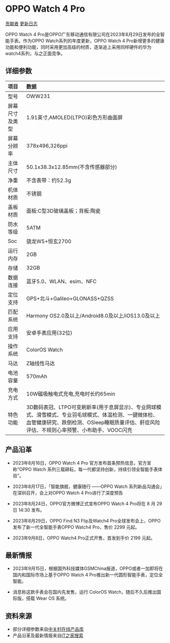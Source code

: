 # OPPO Watch 4 Pro

[贡献者](https://gitee.com/pietechws/open-wear-wiki/blob/canary/products_wiki/_wiki_notes_/OPPO%20Watch%204%20Pro_authors.md)
[更新日志](https://gitee.com/pietechws/open-wear-wiki/blob/canary/products_wiki/_wiki_notes_/OPPO%20Watch%204%20Pro_versions.md)

OPPO Watch 4 Pro是OPPO广东移动通信有限公司在2023年8月29日发布的全智能手表。作为OPPO Watch系列的年度更新，OPPO Watch 4 Pro新增更多的健康功能和便利功能，同时采用更加高级的材质，逐渐追上采用同样硬件的华为watch4系列，与之正面竞争。


## 详细参数
|项目|数据|
|:---|:---|
|型号|OWW231|
|屏幕尺寸及类型|1.91英寸,AMOLED(LTPO)彩色方形曲面屏|
|屏幕分辨率|378x496,326ppi|
|主体尺寸|50.1x38.3x12.85mm(不含传感器部分)|
|净重|不含表带：约52.3g|
|机体材质|不锈钢|
|盖板材质|面板:C型3D玻璃盖板；背板:陶瓷|
|防水等级|5ATM|
|Soc|骁龙W5+恒玄2700|
|运行内存|2GB|
|存储|32GB|
|数据连接|蓝牙5.0、WLAN、esim、NFC|
|定位支持|GPS+北斗+Galileo+GLONASS+QZSS|
|匹配系统|Harmony OS2.0及以上/Android8.0及以上/iOS13.0及以上|
|应用支持|安卓手表应用(32位)|
|操作系统|ColorOS Watch|
|马达|Z轴线性马达|
|电池容量|570mAh|
|充电方式|10W磁吸触电式充电,充电时长约65min|
|特色功能|3D数码表冠、LTPO可变刷新率(用于息屏显示)、专业网球模式、滑雪模式、专业羽毛球模式、体温检测、一键微体检、血管健康研究、跌倒检测、OSleep睡眠质量评估、鼾症风险评估、不规则心率预警、小布助手、VOOC闪充|


## 产品沿革

- 2023年8月16日，OPPO Watch 4 Pro 官方发布首条预热信息，官方宣称“OPPO Watch 系列三载耕耘，每一代都坚持创新，持续引领全智能手表体验”。

- 2023年8月17日，「智能旗舰，健康随行 ——OPPO Watch 系列新品沟通会」在深圳召开，会上对OPPO Watch 4 Pro进行了深度预告

-  2023年8月24日，OPPO官方微博正式宣布OPPO Watch 4 Pro将在 8 月 29 日 14:30 发布。

- 2023年8月29日，OPPO Find N3 Flip及Watch4 Pro全球发布会上，OPPO发布了新一代全智能手表OPPO Watch4 Pro，售价 2299 元起。

- 2023年9月8日，OPPO Watch4 Pro正式开售，首发到手价 2199 元起。


## 最新情报

- 2023年9月15日，根据国外科技媒体GSMChina报道，OPPO或者一加即将在国内和国际市场上基于OPPO Watch 4 Pro推出新一代圆形智能手表，定位全智能。

- 消息称这款手表会在国内先发售，运行 ColorOS Watch，随后不久后推出国际版，搭载 Wear OS 系统。


## 资料来源

- 部分详细参数来自[中关村在线产品库](https://detail.zol.com.cn/1857/1856837/param.shtml)
- 产品沿革及最新情报来自[IT之家搜索](https://www.ithome.com/search/oppo%20watch4.html)

